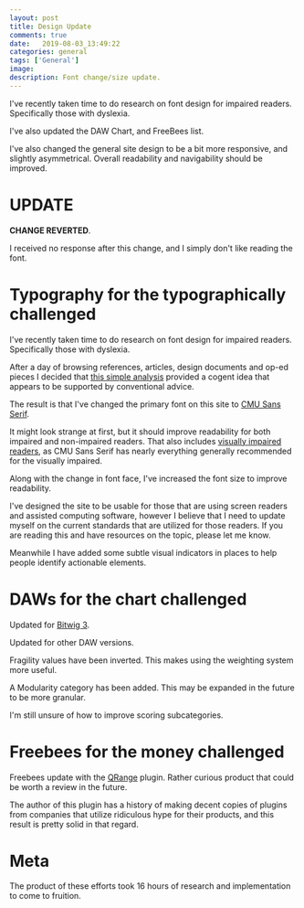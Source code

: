 ```yaml
---
layout: post
title: Design Update
comments: true
date:   2019-08-03_13:49:22 
categories: general
tags: ['General']
image:
description: Font change/size update.
---
```


I've recently taken time to do research on font design for impaired readers. Specifically those with dyslexia.

I've also updated the DAW Chart, and FreeBees list.

I've also changed the general site design to be a bit more responsive, and slightly asymmetrical. Overall readability and navigability should be improved.

<!--more-->

# UPDATE

**CHANGE REVERTED**.

I received no response after this change, and I simply don't like reading the font.

# Typography for the typographically challenged

I've recently taken time to do research on font design for impaired readers. Specifically those with dyslexia.

After a day of browsing references, articles, design documents and op-ed pieces I decided that [this simple analysis](http://dyslexiahelp.umich.edu/sites/default/files/good_fonts_for_dyslexia_study.pdf) provided a cogent idea that appears to be supported by conventional advice.

The result is that I've changed the primary font on this site to [CMU Sans Serif](https://fontlibrary.org/en/font/cmu-sans-serif).

It might look strange at first, but it should improve readability for both impaired and non-impaired readers. That also includes [visually impaired readers](https://pdfs.semanticscholar.org/39ae/3d2c6b8dabe1082f9fcbd53ccd0260b8f88b.pdf), as CMU Sans Serif has nearly everything generally recommended for the visually impaired.

Along with the change in font face, I've increased the font size to improve readability.

I've designed the site to be usable for those that are using screen readers and assisted computing software, however I believe that I need to update myself on the current standards that are utilized for those readers. If you are reading this and have resources on the topic, please let me know.

Meanwhile I have added some subtle visual indicators in places to help people identify actionable elements.

# DAWs for the chart challenged

Updated for [Bitwig 3](https://www.bitwig.com/en/bitwig-studio/bitwig-studio-3.html).

Updated for other DAW versions.

Fragility values have been inverted. This makes using the weighting system more useful.

A Modularity category has been added. This may be expanded in the future to be more granular.

I'm still unsure of how to improve scoring subcategories.

# Freebees for the money challenged

Freebees update with the [QRange](https://lkjbdsp.wordpress.com/qrange/) plugin. Rather curious product that could be worth a review in the future.

The author of this plugin has a history of making decent copies of plugins from companies that utilize ridiculous hype for their products, and this result is pretty solid in that regard.

# Meta

The product of these efforts took 16 hours of research and implementation to come to fruition.






